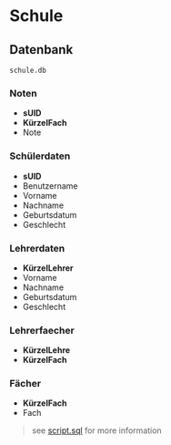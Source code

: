 # Schule

## Datenbank
`schule.db`
### Noten
- **sUID**
- **KürzelFach**
- Note

### Schülerdaten
- **sUID**
- Benutzername
- Vorname
- Nachname
- Geburtsdatum
- Geschlecht

### Lehrerdaten
- **KürzelLehrer**
- Vorname
- Nachname
- Geburtsdatum
- Geschlecht

### Lehrerfaecher
- **KürzelLehre**
- **KürzelFach**

### Fächer
- **KürzelFach**
- Fach

> see [script.sql](https://github.com/flashifloosh/L2_PK1_PythonDB/blob/main/script.sql) for more information